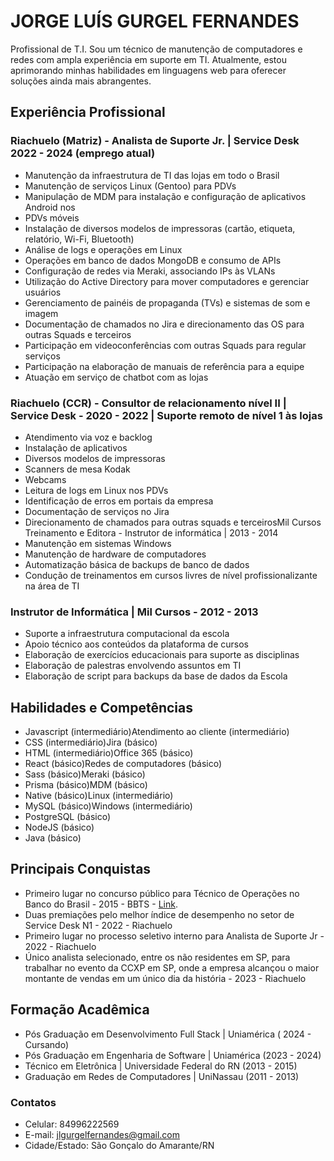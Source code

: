# JORGE LUÍS GURGEL FERNANDES
Profissional de T.I.
Sou um técnico de manutenção de computadores e redes com ampla experiência em
suporte em TI. Atualmente, estou aprimorando minhas habilidades em linguagens web
para oferecer soluções ainda mais abrangentes.

## Experiência Profissional
### Riachuelo (Matriz) - Analista de Suporte Jr. | Service Desk 2022 - 2024 (emprego atual)
- Manutenção da infraestrutura de TI das lojas em todo o Brasil
- Manutenção de serviços Linux (Gentoo) para PDVs
- Manipulação de MDM para instalação e configuração de aplicativos Android nos
- PDVs móveis
- Instalação de diversos modelos de impressoras (cartão, etiqueta, relatório, Wi-Fi,
Bluetooth)
- Análise de logs e operações em Linux
- Operações em banco de dados MongoDB e consumo de APIs
- Configuração de redes via Meraki, associando IPs às VLANs
- Utilização do Active Directory para mover computadores e gerenciar usuários
- Gerenciamento de painéis de propaganda (TVs) e sistemas de som e imagem
- Documentação de chamados no Jira e direcionamento das OS para outras Squads e
terceiros
- Participação em videoconferências com outras Squads para regular serviços
- Participação na elaboração de manuais de referência para a equipe
- Atuação em serviço de chatbot com as lojas

### Riachuelo (CCR) - Consultor de relacionamento nível II | Service Desk - 2020 - 2022 | Suporte remoto de nível 1 às lojas
- Atendimento via voz e backlog
- Instalação de aplicativos
- Diversos modelos de impressoras
- Scanners de mesa Kodak
- Webcams
- Leitura de logs em Linux nos PDVs
- Identificação de erros em portais da empresa
- Documentação de serviços no Jira
- Direcionamento de chamados para outras squads e terceirosMil Cursos Treinamento e Editora - Instrutor de informática | 2013 - 2014
- Manutenção em sistemas Windows
- Manutenção de hardware de computadores
- Automatização básica de backups de banco de dados
- Condução de treinamentos em cursos livres de nível profissionalizante na área de TI

### Instrutor de Informática | Mil Cursos - 2012 - 2013
- Suporte a infraestrutura computacional da escola
- Apoio técnico aos conteúdos da plataforma de cursos
- Elaboração de exercícios educacionais para suporte as disciplinas
- Elaboração de palestras envolvendo assuntos em TI
- Elaboração de script para backups da base de dados da Escola

## Habilidades e Competências
- Javascript (intermediário)Atendimento ao cliente (intermediário)
- CSS (intermediário)Jira (básico)
- HTML (intermediário)Office 365 (básico)
- React (básico)Redes de computadores (básico)
- Sass (básico)Meraki (básico)
- Prisma (básico)MDM (básico)
- Native (básico)Linux (intermediário)
- MySQL (básico)Windows (intermediário)
- PostgreSQL (básico)
- NodeJS (básico)
- Java (básico)

## Principais Conquistas
- Primeiro lugar no concurso público para Técnico de Operações no Banco do Brasil - 2015 - BBTS - [Link](https://www.bbts.com.br/files/concursos/2015/2015_lista_aprovados_medio.pdf).
- Duas premiações pelo melhor índice de desempenho no setor de Service Desk N1 - 2022 - Riachuelo
- Primeiro lugar no processo seletivo interno para Analista de Suporte Jr - 2022 - Riachuelo
- Único analista selecionado, entre os não residentes em SP, para trabalhar no evento da CCXP em SP, onde a empresa alcançou o maior montante de vendas em um único dia da história - 2023 - Riachuelo

## Formação Acadêmica
- Pós Graduação em Desenvolvimento Full Stack | Uniamérica ( 2024 - Cursando)
- Pós Graduação em Engenharia de Software | Uniamérica (2023 - 2024)
- Técnico em Eletrônica | Universidade Federal do RN (2013 - 2015)
- Graduação em Redes de Computadores | UniNassau (2011 - 2013)
### Contatos
- Celular: 84996222569
- E-mail: jlgurgelfernandes@gmail.com
- Cidade/Estado: São Gonçalo do Amarante/RN
